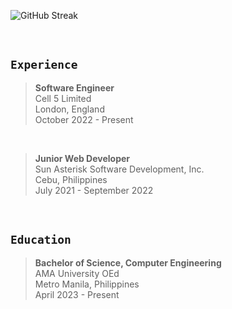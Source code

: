 ![GitHub Streak](https://github-readme-streak-stats-rosy.vercel.app?user=kentlouisetonino&theme=shadow-green&hide_border=true&border_radius=7.1&card_width=846&hide_current_streak=true)

<br />

## `Experience`
> **Software Engineer** <br />
> Cell 5 Limited <br />
> London, England <br />
> October 2022 - Present
<br />

> **Junior Web Developer** <br />
> Sun Asterisk Software Development, Inc. <br />
> Cebu, Philippines <br />
> July 2021 - September 2022
<br />

## `Education`
> **Bachelor of Science, Computer Engineering** <br />
> AMA University OEd <br />
> Metro Manila, Philippines <br />
> April 2023 - Present
